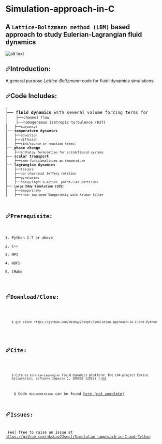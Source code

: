 # Simulation-approach-in-C
## A <code>Lattice-Boltzmann method (LBM)</code> based approach to study Eulerian-Lagrangian fluid dynamics
![alt text](https://github.com/akshay23sept/Simulation-approach-in-C-and-Python/blob/master/images/example.png)
<h2><a id="user-content-introduction" class="anchor" aria-hidden="true" href="https://github.com/akshay23sept/Simulation-approach-in-C-and-Python#introduction"><svg class="octicon octicon-link" viewBox="0 0 16 16" version="1.1" width="16" height="16" aria-hidden="true"><path fill-rule="evenodd" d="M7.775 3.275a.75.75 0 001.06 1.06l1.25-1.25a2 2 0 112.83 2.83l-2.5 2.5a2 2 0 01-2.83 0 .75.75 0 00-1.06 1.06 3.5 3.5 0 004.95 0l2.5-2.5a3.5 3.5 0 00-4.95-4.95l-1.25 1.25zm-4.69 9.64a2 2 0 010-2.83l2.5-2.5a2 2 0 012.83 0 .75.75 0 001.06-1.06 3.5 3.5 0 00-4.95 0l-2.5 2.5a3.5 3.5 0 004.95 4.95l1.25-1.25a.75.75 0 00-1.06-1.06l-1.25 1.25a2 2 0 01-2.83 0z"></path></svg></a>Introduction:</h2>
<p>A general purpose <em>Lattice-Boltzmann</em> code for fluid-dynamics simulations.</p>
<h2><a id="user-content-directory-structure" class="anchor" aria-hidden="true" href="https://github.com/akshay23sept/Simulation-approach-in-C-and-Python#code-includes"><svg class="octicon octicon-link" viewBox="0 0 16 16" version="1.1" width="16" height="16" aria-hidden="true"><path fill-rule="evenodd" d="M7.775 3.275a.75.75 0 001.06 1.06l1.25-1.25a2 2 0 112.83 2.83l-2.5 2.5a2 2 0 01-2.83 0 .75.75 0 00-1.06 1.06 3.5 3.5 0 004.95 0l2.5-2.5a3.5 3.5 0 00-4.95-4.95l-1.25 1.25zm-4.69 9.64a2 2 0 010-2.83l2.5-2.5a2 2 0 012.83 0 .75.75 0 001.06-1.06 3.5 3.5 0 00-4.95 0l-2.5 2.5a3.5 3.5 0 004.95 4.95l1.25-1.25a.75.75 0 00-1.06-1.06l-1.25 1.25a2 2 0 01-2.83 0z"></path></svg></a><a id="user-content-directory-structure" href="https://github.com/aakash30jan/LatexToWebpage#code-includes"></a>Code Includes:</h2>
<div><pre><span>.</span>
├── <strong>fluid dynamics</strong> with several volume forcing terms for
│&nbsp;&nbsp; ├──<code>channel flow</code> 
│&nbsp;&nbsp; ├──<code>homogeneous isotropic turbulence (HIT)
│&nbsp;&nbsp; ├──<code>buoyancy)</code>
├── <strong>temperature dynamics</strong> 
│&nbsp;&nbsp; ├──<code>advection</code> 
│&nbsp;&nbsp; ├──<code>diffusion</code>
│&nbsp;&nbsp; ├──<code>sink/source or reaction terms)</code>
├── <strong>phase change</strong> 
│&nbsp;&nbsp; ├──<code>enthalpy formulation for solid/liquid systems</code> 
├── <strong>scalar transport</strong> 
│&nbsp;&nbsp; ├──<code>same functionalities as temperature</code> 
├── <strong>lagrangian dynamics</strong> 
│&nbsp;&nbsp; ├──<code>tracers</code> 
│&nbsp;&nbsp; ├──<code>non-shperical Jeffery rotation</code> 
│&nbsp;&nbsp; ├──<code>gyrotaxies</code> 
│&nbsp;&nbsp; ├──<code>heavy/light &amp; active  point-like particles</code> 
├── <strong><code>Large Eddy Simulation (LES)</code></strong> 
│&nbsp;&nbsp; ├──<code>Smagorinsky</code> 
│&nbsp;&nbsp; ├──<code>shear improved Samgorinsky with Kalman filter</code> 
</div>
<h2><a id="user-content-prerequisite" class="anchor" aria-hidden="true" href="https://github.com/akshay23sept/Simulation-approach-in-C-and-Python#prerequisite"><svg class="octicon octicon-link" viewBox="0 0 16 16" version="1.1" width="16" height="16" aria-hidden="true"><path fill-rule="evenodd" d="M7.775 3.275a.75.75 0 001.06 1.06l1.25-1.25a2 2 0 112.83 2.83l-2.5 2.5a2 2 0 01-2.83 0 .75.75 0 00-1.06 1.06 3.5 3.5 0 004.95 0l2.5-2.5a3.5 3.5 0 00-4.95-4.95l-1.25 1.25zm-4.69 9.64a2 2 0 010-2.83l2.5-2.5a2 2 0 012.83 0 .75.75 0 001.06-1.06 3.5 3.5 0 00-4.95 0l-2.5 2.5a3.5 3.5 0 004.95 4.95l1.25-1.25a.75.75 0 00-1.06-1.06l-1.25 1.25a2 2 0 01-2.83 0z"></path></svg></a><a id="user-content-requirements" href="https://github.com/akshay23sept/Simulation-approach-in-C-and-Python#Prerequisite"></a>Prerequisite:</h2>
<ol>
<li>Python 2.7 or above</li>
<li>C++</li>
<li>MPI</li>
<li>HDF5</li>
<li>CMake</li>
</ol>
<h2><a id="user-content-downloadclone" class="anchor" aria-hidden="true" href="https://github.com/akshay23sept/Simulation-approach-in-C-and-Python#downloadclone"><svg class="octicon octicon-link" viewBox="0 0 16 16" version="1.1" width="16" height="16" aria-hidden="true"><path fill-rule="evenodd" d="M7.775 3.275a.75.75 0 001.06 1.06l1.25-1.25a2 2 0 112.83 2.83l-2.5 2.5a2 2 0 01-2.83 0 .75.75 0 00-1.06 1.06 3.5 3.5 0 004.95 0l2.5-2.5a3.5 3.5 0 00-4.95-4.95l-1.25 1.25zm-4.69 9.64a2 2 0 010-2.83l2.5-2.5a2 2 0 012.83 0 .75.75 0 001.06-1.06 3.5 3.5 0 00-4.95 0l-2.5 2.5a3.5 3.5 0 004.95 4.95l1.25-1.25a.75.75 0 00-1.06-1.06l-1.25 1.25a2 2 0 01-2.83 0z"></path></svg></a><a id="user-content-requirements" href="https://github.com/akshay23sept/Simulation-approach-in-C-and-Python#Downlaod"></a>Download/Clone:</h2>
<ol>
<p><code>$ git clone https://github.com/akshay23sept/Simulation-approach-in-C-and-Python</code></p>
</ol>
<h2><a id="user-content-downloadclone" class="anchor" aria-hidden="true" href="https://github.com/akshay23sept/Simulation-approach-in-C-and-Python#cite"><svg class="octicon octicon-link" viewBox="0 0 16 16" version="1.1" width="16" height="16" aria-hidden="true"><path fill-rule="evenodd" d="M7.775 3.275a.75.75 0 001.06 1.06l1.25-1.25a2 2 0 112.83 2.83l-2.5 2.5a2 2 0 01-2.83 0 .75.75 0 00-1.06 1.06 3.5 3.5 0 004.95 0l2.5-2.5a3.5 3.5 0 00-4.95-4.95l-1.25 1.25zm-4.69 9.64a2 2 0 010-2.83l2.5-2.5a2 2 0 012.83 0 .75.75 0 001.06-1.06 3.5 3.5 0 00-4.95 0l-2.5 2.5a3.5 3.5 0 004.95 4.95l1.25-1.25a.75.75 0 00-1.06-1.06l-1.25 1.25a2 2 0 01-2.83 0z"></path></svg></a><a id="user-content-requirements" href="https://github.com/akshay23sept/Simulation-approach-in-C-and-Python#Downlaod"></a>Cite:</h2>
<ol>
<p><code>$ Cite as <code>Eulerian-Lagrangian</code> fluid dynamics platform: The ch4-project Enrico Calzavarini, Software Impacts 1, 100002 (2019) |<code> <a href="https://www.sciencedirect.com/science/article/pii/S2665963819300028?via%3Dihub" rel="nofollow">DOI</a> </code> 
</code></p>
<p> $ Code <code>documentation</code> can be found <a href="https://github.com/ecalzavarini/ch4-project/wiki" rel="nofollow">here (not complete)</a>
</ol>
<h2><a id="user-content-prerequisite" class="anchor" aria-hidden="true" href="https://github.com/akshay23sept/Simulation-approach-in-C-and-Python#prerequisite"><svg class="octicon octicon-link" viewBox="0 0 16 16" version="1.1" width="16" height="16" aria-hidden="true"><path fill-rule="evenodd" d="M7.775 3.275a.75.75 0 001.06 1.06l1.25-1.25a2 2 0 112.83 2.83l-2.5 2.5a2 2 0 01-2.83 0 .75.75 0 00-1.06 1.06 3.5 3.5 0 004.95 0l2.5-2.5a3.5 3.5 0 00-4.95-4.95l-1.25 1.25zm-4.69 9.64a2 2 0 010-2.83l2.5-2.5a2 2 0 012.83 0 .75.75 0 001.06-1.06 3.5 3.5 0 00-4.95 0l-2.5 2.5a3.5 3.5 0 004.95 4.95l1.25-1.25a.75.75 0 00-1.06-1.06l-1.25 1.25a2 2 0 01-2.83 0z"></path></svg></a><a id="user-content-requirements" href="https://github.com/akshay23sept/Simulation-approach-in-C-and-Python#Prerequisite"></a>Issues:</h2>
<p> Feel free to raise an issue at <a href="https://github.com/akshay23sept/Simulation-approach-in-C-and-Python">https://github.com/akshay23sept/Simulation-approach-in-C-and-Python</a>
</p>
